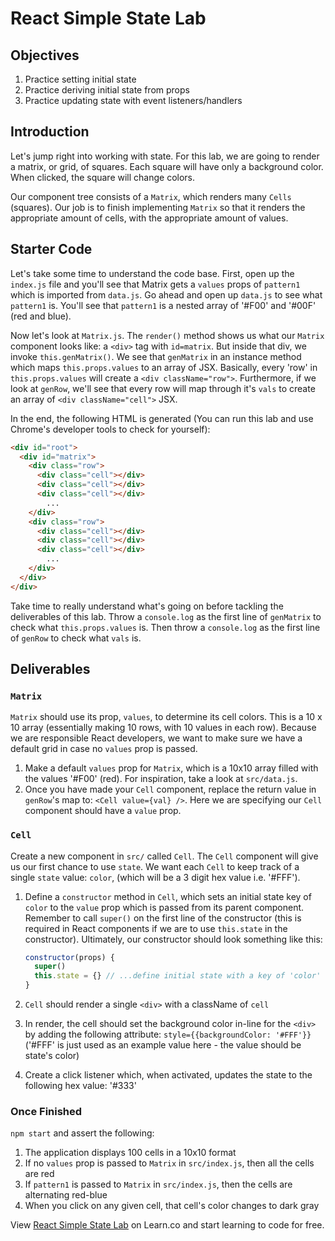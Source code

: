 # React Simple State Lab

## Objectives

1. Practice setting initial state
2. Practice deriving initial state from props
3. Practice updating state with event listeners/handlers

## Introduction

Let's jump right into working with state. For this lab, we are going to render a
matrix, or grid, of squares. Each square will have only a background color. When
clicked, the square will change colors.

Our component tree consists of a `Matrix`, which renders many `Cells` (squares).
Our job is to finish implementing `Matrix` so that it renders the appropriate
amount of cells, with the appropriate amount of values.

## Starter Code

Let's take some time to understand the code base. First, open up the `index.js` file and you'll see that Matrix gets a `values` props of `pattern1` which is imported from `data.js`. Go ahead and open up `data.js` to see what `pattern1` is. You'll see that `pattern1` is a nested array of '#F00' and '#00F' (red and blue).

Now let's look at `Matrix.js`. The `render()` method shows us what our `Matrix` component looks like: a `<div>` tag with `id=matrix`. But inside that div, we invoke `this.genMatrix()`. We see that `genMatrix` in an instance method which maps `this.props.values` to an array of JSX. Basically, every 'row' in `this.props.values` will create a `<div className="row">`. Furthermore,
if we look at `genRow`, we'll see that every row will map through it's `vals` to create an array of `<div className="cell">` JSX.
 
In the end, the following HTML is generated (You can run this lab and use Chrome's developer tools to check for yourself):
```html
<div id="root">
  <div id="matrix">
    <div class="row">
      <div class="cell"></div>
      <div class="cell"></div>
      <div class="cell"></div>
        ...
    </div>
    <div class="row">
      <div class="cell"></div>
      <div class="cell"></div>
      <div class="cell"></div>
        ...
    </div>
  </div>
</div>
```

Take time to really understand what's going on before tackling the deliverables of this lab. Throw a `console.log` as the first line of `genMatrix` to check what `this.props.values` is. Then throw a `console.log` as the first line of `genRow` to check what `vals` is.

## Deliverables

### `Matrix`

`Matrix` should use its prop, `values`, to determine its cell colors. This is a 10 x 10
array (essentially making 10 rows, with 10 values in each row). Because we are
responsible React developers, we want to make sure we have a default grid in
case no `values` prop is passed.

1. Make a default `values` prop for `Matrix`, which is a 10x10 array filled with
   the values '#F00' (red). For inspiration, take a look at `src/data.js`.
2. Once you have made your `Cell` component, replace the return value in
   `genRow`'s map to: `<Cell value={val} />`. Here we are specifying our `Cell`
   component should have a `value` prop. 

### `Cell`

Create a new component in `src/` called `Cell`. The `Cell` component will give
us our first chance to use `state`. We want each `Cell` to keep track of a
single `state` value: `color`, (which will be a 3 digit hex value i.e. '#FFF').

1. Define a `constructor` method in `Cell`, which sets an initial state key of
   `color` to the `value` prop which is passed from its parent component.
   Remember to call `super()` on the first line of the constructor (this is
   required in React components if we are to use `this.state` in the constructor).
   Ultimately, our constructor should look something like this:

    ```js
    constructor(props) {
      super()
      this.state = {} // ...define initial state with a key of 'color' set to the 'value' prop
    }
    ```

2. `Cell` should render a single `<div>` with a className of `cell`
3. In render, the cell should set the background color in-line for the `<div>`
   by adding the following attribute: `style={{backgroundColor: '#FFF'}}`
   ('#FFF' is just used as an example value here - the value should be state's
   color)
4. Create a click listener which, when activated, updates the state to the
   following hex value: '#333'

### Once Finished

`npm start` and assert the following:

1. The application displays 100 cells in a 10x10 format
2. If no `values` prop is passed to `Matrix` in `src/index.js`, then all the
   cells are red
3. If `pattern1` is passed to `Matrix` in `src/index.js`, then the cells are
   alternating red-blue
4. When you click on any given cell, that cell's color changes to dark gray


<p class='util--hide'>View <a href='https://learn.co/lessons/react-simple-state-lab'>React Simple State Lab</a> on Learn.co and start learning to code for free.</p>

